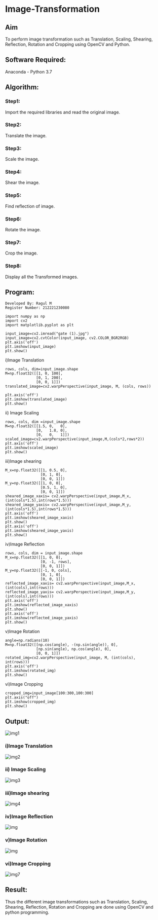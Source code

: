 # Image-Transformation
## Aim
To perform image transformation such as Translation, Scaling, Shearing, Reflection, Rotation and Cropping using OpenCV and Python.

## Software Required:
Anaconda - Python 3.7

## Algorithm:
### Step1:
Import the required libraries and read the original image.

### Step2:
Translate the image.

### Step3:
Scale the image.

### Step4:
Shear the image.

### Step5:
Find reflection of image.

### Step6:
Rotate the image.

### Step7:
Crop the image.

### Step8:
Display all the Transformed images.

## Program:
~~~
Developed By: Ragul M
Register Number: 212221230080
~~~
~~~
import numpy as np
import cv2
import matplotlib.pyplot as plt

input_image=cv2.imread("gate (1).jpg")
input_image=cv2.cvtColor(input_image, cv2.COLOR_BGR2RGB)
plt.axis('off')
plt.imshow(input_image)
plt.show()
~~~
i)Image Translation
~~~
rows, cols, dim=input_image.shape
M=np.float32([[1, 0, 100],
              [0, 1, 200],
              [0, 0, 1]])
translated_image=cv2.warpPerspective(input_image, M, (cols, rows))

plt.axis('off')
plt.imshow(translated_image)
plt.show()
~~~

ii) Image Scaling

~~~
rows, cols, dim =input_image.shape
M=np.float32([[1.5, 0,   0],
              [0,   1.8, 0],
              [0,   0,   1]])
scaled_image=cv2.warpPerspective(input_image,M,(cols*2,rows*2))
plt.axis('off')
plt.imshow(scaled_image)
plt.show()
~~~

iii)Image shearing

~~~
M_x=np.float32([[1, 0.5, 0],
                [0, 1, 0],
                [0, 0, 1]])
M_y=np.float32([[1, 0, 0],
                [0.5, 1, 0],
                [0, 0, 1]])
sheared_image_xaxis= cv2.warpPerspective(input_image,M_x,(int(cols*1.5),int(rows*1.5)))
sheared_image_yaxis= cv2.warpPerspective(input_image,M_y,(int(cols*1.5),int(rows*1.5)))
plt.axis('off')
plt.imshow(sheared_image_xaxis)
plt.show()
plt.axis('off')
plt.imshow(sheared_image_yaxis)
plt.show()
~~~

iv)Image Reflection

~~~
rows, cols, dim = input_image.shape
M_x=np.float32([[1, 0, 0],
                [0, -1, rows],
                [0, 0, 1]])
M_y=np.float32([[-1, 0, cols],
                [0, 1, 0],
                [0, 0, 1]])
reflected_image_xaxis= cv2.warpPerspective(input_image,M_x,(int(cols),int(rows)))
reflected_image_yaxis= cv2.warpPerspective(input_image,M_y,(int(cols),int(rows)))
plt.axis('off')
plt.imshow(reflected_image_xaxis)
plt.show()
plt.axis('off')
plt.imshow(reflected_image_yaxis)
plt.show()
~~~


v)Image Rotation

~~~
angle=np.radians(10)
M=np.float32([[np.cos(angle), -(np.sin(angle)), 0],
              [np.sin(angle), np.cos(angle), 0],
              [0, 0, 1]])
rotated_img=cv2.warpPerspective(input_image, M, (int(cols), int(rows)))
plt.axis('off')
plt.imshow(rotated_img)
plt.show()
~~~


vi)Image Cropping

~~~
cropped_img=input_image[100:300,100:300]
plt.axis("off")
plt.imshow(cropped_img)
plt.show()
~~~



## Output:
![img1](https://user-images.githubusercontent.com/94881918/231509103-6ef3f9da-efd8-40db-aed6-bce15e84d463.png)


### i)Image Translation

![img2](https://user-images.githubusercontent.com/94881918/231509260-14d2f11b-9af7-4d33-ac0b-048524e5172e.png)

### ii) Image Scaling

![img3](https://user-images.githubusercontent.com/94881918/231509298-facc00f4-42a6-4751-ac5e-b46c50e45911.png)

### iii)Image shearing

![img4](https://user-images.githubusercontent.com/94881918/231509359-860c9b72-864d-4bc8-9ad4-d3404595e0b7.png)


### iv)Image Reflection

![img](https://github.com/ragulmani936/Image-Transformation/blob/main/img4.png)


### v)Image Rotation

![img](https://github.com/ragulmani936/Image-Transformation/blob/main/img5.png)



### vi)Image Cropping


![img7](https://user-images.githubusercontent.com/94881918/231509514-c59b5c02-fc86-4382-90ca-8b6278ee92b1.png)



## Result: 

Thus the different image transformations such as Translation, Scaling, Shearing, Reflection, Rotation and Cropping are done using OpenCV and python programming.

